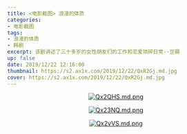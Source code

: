 ```yaml
---
title: <电影截图> 浪漫的体质
categories:
- 电影截图
tags: 
- 浪漫的体质
- 韩剧
excerpt: 该剧讲述了三十多岁的女性朋友们的工作和恋爱琐碎日常--豆瓣
up: false
date: 2019/12/22 12:16:00
thumbnail: https://s2.ax1x.com/2019/12/22/QxR2Gj.md.jpg
cover: https://s2.ax1x.com/2019/12/22/QxR2Gj.md.jpg
---
```

  <div align="center">

[![Qx2QHS.md.png](https://s2.ax1x.com/2019/12/22/Qx2QHS.md.png)](https://imgchr.com/i/Qx2QHS)

  </div>

  <div align="center">

[![Qx23NQ.md.png](https://s2.ax1x.com/2019/12/22/Qx23NQ.md.png)](https://imgchr.com/i/Qx23NQ)

  </div>

  <div align="center">

[![Qx2vVS.md.png](https://s2.ax1x.com/2019/12/22/Qx2vVS.md.png)](https://imgchr.com/i/Qx2vVS)

  </div>
